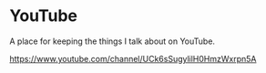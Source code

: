 # YouTube
A place for keeping the things I talk about on YouTube. 

https://www.youtube.com/channel/UCk6sSugylilH0HmzWxrpn5A
